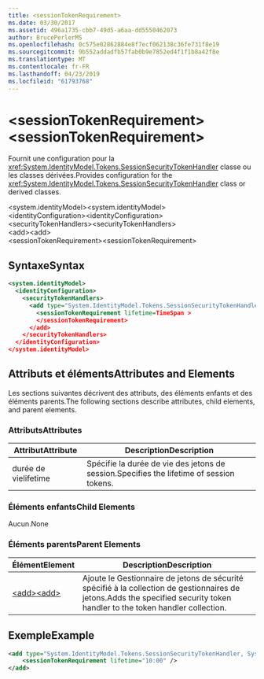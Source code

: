 ```yaml
---
title: <sessionTokenRequirement>
ms.date: 03/30/2017
ms.assetid: 496a1735-cbb7-49d5-a6aa-dd5550462073
author: BrucePerlerMS
ms.openlocfilehash: 0c575e02862884e8f7ecf062138c36fe731f8e19
ms.sourcegitcommit: 9b552addadfb57fab0b9e7852ed4f1f1b8a42f8e
ms.translationtype: MT
ms.contentlocale: fr-FR
ms.lasthandoff: 04/23/2019
ms.locfileid: "61793768"
---
```

# <a name="sessiontokenrequirement"></a><span data-ttu-id="e3eb8-101">\<sessionTokenRequirement></span><span class="sxs-lookup"><span data-stu-id="e3eb8-101">\<sessionTokenRequirement></span></span>
<span data-ttu-id="e3eb8-102">Fournit une configuration pour la <xref:System.IdentityModel.Tokens.SessionSecurityTokenHandler> classe ou les classes dérivées.</span><span class="sxs-lookup"><span data-stu-id="e3eb8-102">Provides configuration for the <xref:System.IdentityModel.Tokens.SessionSecurityTokenHandler> class or derived classes.</span></span>  
  
 <span data-ttu-id="e3eb8-103">\<system.identityModel></span><span class="sxs-lookup"><span data-stu-id="e3eb8-103">\<system.identityModel></span></span>  
<span data-ttu-id="e3eb8-104">\<identityConfiguration></span><span class="sxs-lookup"><span data-stu-id="e3eb8-104">\<identityConfiguration></span></span>  
<span data-ttu-id="e3eb8-105">\<securityTokenHandlers></span><span class="sxs-lookup"><span data-stu-id="e3eb8-105">\<securityTokenHandlers></span></span>  
<span data-ttu-id="e3eb8-106">\<add></span><span class="sxs-lookup"><span data-stu-id="e3eb8-106">\<add></span></span>  
<span data-ttu-id="e3eb8-107">\<sessionTokenRequirement></span><span class="sxs-lookup"><span data-stu-id="e3eb8-107">\<sessionTokenRequirement></span></span>  
  
## <a name="syntax"></a><span data-ttu-id="e3eb8-108">Syntaxe</span><span class="sxs-lookup"><span data-stu-id="e3eb8-108">Syntax</span></span>  
  
```xml  
<system.identityModel>  
  <identityConfiguration>  
    <securityTokenHandlers>  
      <add type="System.IdentityModel.Tokens.SessionSecurityTokenHandler, System.IdentityModel">  
        <sessionTokenRequirement lifetime=TimeSpan >  
        </sessionTokenRequirement>  
      </add>  
    </securityTokenHandlers>  
  </identityConfiguration>  
</system.identityModel>  
```  
  
## <a name="attributes-and-elements"></a><span data-ttu-id="e3eb8-109">Attributs et éléments</span><span class="sxs-lookup"><span data-stu-id="e3eb8-109">Attributes and Elements</span></span>  
 <span data-ttu-id="e3eb8-110">Les sections suivantes décrivent des attributs, des éléments enfants et des éléments parents.</span><span class="sxs-lookup"><span data-stu-id="e3eb8-110">The following sections describe attributes, child elements, and parent elements.</span></span>  
  
### <a name="attributes"></a><span data-ttu-id="e3eb8-111">Attributs</span><span class="sxs-lookup"><span data-stu-id="e3eb8-111">Attributes</span></span>  
  
|<span data-ttu-id="e3eb8-112">Attribut</span><span class="sxs-lookup"><span data-stu-id="e3eb8-112">Attribute</span></span>|<span data-ttu-id="e3eb8-113">Description</span><span class="sxs-lookup"><span data-stu-id="e3eb8-113">Description</span></span>|  
|---------------|-----------------|  
|<span data-ttu-id="e3eb8-114">durée de vie</span><span class="sxs-lookup"><span data-stu-id="e3eb8-114">lifetime</span></span>|<span data-ttu-id="e3eb8-115">Spécifie la durée de vie des jetons de session.</span><span class="sxs-lookup"><span data-stu-id="e3eb8-115">Specifies the lifetime of session tokens.</span></span>|  
  
### <a name="child-elements"></a><span data-ttu-id="e3eb8-116">Éléments enfants</span><span class="sxs-lookup"><span data-stu-id="e3eb8-116">Child Elements</span></span>  
 <span data-ttu-id="e3eb8-117">Aucun.</span><span class="sxs-lookup"><span data-stu-id="e3eb8-117">None</span></span>  
  
### <a name="parent-elements"></a><span data-ttu-id="e3eb8-118">Éléments parents</span><span class="sxs-lookup"><span data-stu-id="e3eb8-118">Parent Elements</span></span>  
  
|<span data-ttu-id="e3eb8-119">Élément</span><span class="sxs-lookup"><span data-stu-id="e3eb8-119">Element</span></span>|<span data-ttu-id="e3eb8-120">Description</span><span class="sxs-lookup"><span data-stu-id="e3eb8-120">Description</span></span>|  
|-------------|-----------------|  
|[<span data-ttu-id="e3eb8-121">\<add></span><span class="sxs-lookup"><span data-stu-id="e3eb8-121">\<add></span></span>](../../../../../docs/framework/configure-apps/file-schema/windows-identity-foundation/add.md)|<span data-ttu-id="e3eb8-122">Ajoute le Gestionnaire de jetons de sécurité spécifié à la collection de gestionnaires de jetons.</span><span class="sxs-lookup"><span data-stu-id="e3eb8-122">Adds the specified security token handler to the token handler collection.</span></span>|  
  
## <a name="example"></a><span data-ttu-id="e3eb8-123">Exemple</span><span class="sxs-lookup"><span data-stu-id="e3eb8-123">Example</span></span>  
  
```xml  
<add type="System.IdentityModel.Tokens.SessionSecurityTokenHandler, System.IdentityModel">           
    <sessionTokenRequirement lifetime="10:00" />  
</add>  
```

